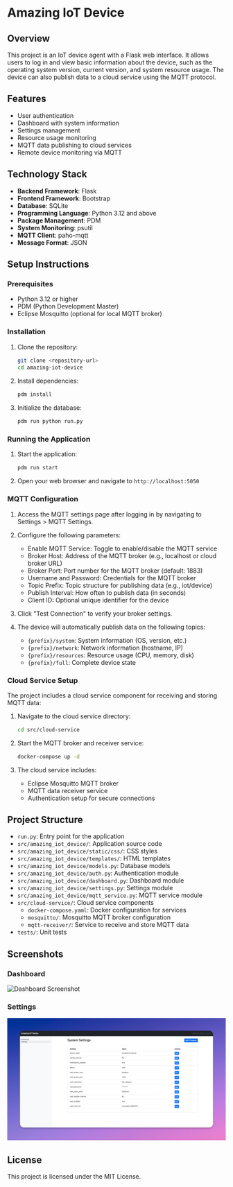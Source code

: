 # Amazing IoT Device

## Overview

This project is an IoT device agent with a Flask web interface. It allows users to log in and view basic information about the device, such as the operating system version, current version, and system resource usage. The device can also publish data to a cloud service using the MQTT protocol.

## Features

- User authentication
- Dashboard with system information
- Settings management
- Resource usage monitoring
- MQTT data publishing to cloud services
- Remote device monitoring via MQTT

## Technology Stack

- **Backend Framework**: Flask
- **Frontend Framework**: Bootstrap
- **Database**: SQLite
- **Programming Language**: Python 3.12 and above
- **Package Management**: PDM
- **System Monitoring**: psutil
- **MQTT Client**: paho-mqtt
- **Message Format**: JSON

## Setup Instructions

### Prerequisites

- Python 3.12 or higher
- PDM (Python Development Master)
- Eclipse Mosquitto (optional for local MQTT broker)

### Installation

1. Clone the repository:

    ```bash
    git clone <repository-url>
    cd amazing-iot-device
    ```

2. Install dependencies:

    ```bash
    pdm install
    ```

3. Initialize the database:

    ```bash
    pdm run python run.py
    ```

### Running the Application

1. Start the application:

    ```bash
    pdm run start
    ```

2. Open your web browser and navigate to `http://localhost:5050`

### MQTT Configuration

1. Access the MQTT settings page after logging in by navigating to Settings > MQTT Settings.

2. Configure the following parameters:
   - Enable MQTT Service: Toggle to enable/disable the MQTT service
   - Broker Host: Address of the MQTT broker (e.g., localhost or cloud broker URL)
   - Broker Port: Port number for the MQTT broker (default: 1883)
   - Username and Password: Credentials for the MQTT broker
   - Topic Prefix: Topic structure for publishing data (e.g., iot/device)
   - Publish Interval: How often to publish data (in seconds)
   - Client ID: Optional unique identifier for the device

3. Click "Test Connection" to verify your broker settings.

4. The device will automatically publish data on the following topics:
   - `{prefix}/system`: System information (OS, version, etc.)
   - `{prefix}/network`: Network information (hostname, IP)
   - `{prefix}/resources`: Resource usage (CPU, memory, disk)
   - `{prefix}/full`: Complete device state

### Cloud Service Setup

The project includes a cloud service component for receiving and storing MQTT data:

1. Navigate to the cloud service directory:

    ```bash
    cd src/cloud-service
    ```

2. Start the MQTT broker and receiver service:

    ```bash
    docker-compose up -d
    ```

3. The cloud service includes:
   - Eclipse Mosquitto MQTT broker
   - MQTT data receiver service
   - Authentication setup for secure connections

## Project Structure

- `run.py`: Entry point for the application
- `src/amazing_iot_device/`: Application source code
- `src/amazing_iot_device/static/css/`: CSS styles
- `src/amazing_iot_device/templates/`: HTML templates
- `src/amazing_iot_device/models.py`: Database models
- `src/amazing_iot_device/auth.py`: Authentication module
- `src/amazing_iot_device/dashboard.py`: Dashboard module
- `src/amazing_iot_device/settings.py`: Settings module
- `src/amazing_iot_device/mqtt_service.py`: MQTT service module
- `src/cloud-service/`: Cloud service components
  - `docker-compose.yaml`: Docker configuration for services
  - `mosquitto/`: Mosquitto MQTT broker configuration
  - `mqtt-receiver/`: Service to receive and store MQTT data
- `tests/`: Unit tests

## Screenshots

### Dashboard
![Dashboard Screenshot](images/Screenshot-Dashboard.png)

### Settings
![Settings Screenshot](images/Screenshot-Settings.png)

## License

This project is licensed under the MIT License.